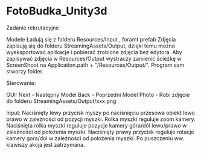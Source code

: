 # FotoBudka_Unity3d
Zadanie rekrutacyjne

Modele 
Ładują się z folderu Resources/Input , foramt prefab
Zdjęcia zapisują się do folderu StreamingAssets/Output, dzięki temu można wyeksportować aplikacje i pobierać zrobione zdjęcia bez edytora.
Aby zapisywać zdjęcia w Resources/Output wystraczy zamienić ścieżkę w ScreenShoot na Application.path + "/Resources/Output/". Program sam stworzy folder.

Sterowanie:

GUI:
Next - Następny Model
Back - Poprzedni Model
Photo - Robi zdjęcie do folderu StreamingAssets/Output/xxx.png

Input:
Naciśnięty lewy przycisk myszy po naciśnięciu przesówa obiekt lewo prawo w zależności od pozycji myszki.
Rolka myszki reguluje zoom kamery.
Naciśnięta rolka myszki reguluje pozycje kamery góra/dól lewo/prawo w zależności od położenia myszki.
Naciśnięty prawy przycisk reguluje rotacje kamery gora/dol w zależności od położenia myszki.
Po puszczeniu ww. klawiszy akcja jest zatrzymana.

